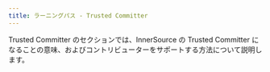 ```yaml
---
title: ラーニングパス - Trusted Committer
---
```

Trusted Committer のセクションでは、InnerSource の Trusted Committer になることの意味、およびコントリビューターをサポートする方法について説明します。
